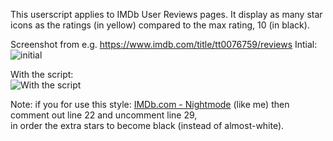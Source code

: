 This userscript applies to IMDb User Reviews pages. It display as many star icons as the ratings (in yellow) compared to the max rating, 10 (in black).

Screenshot from e.g. https://www.imdb.com/title/tt0076759/reviews
Intial:  
![initial](https://i.imgur.com/ApMIFAK.jpg)

With the script:  
![With the script](https://i.imgur.com/Wl0PKtQ.jpg)

Note: if you for use this style: [IMDb.com - Nightmode](https://userstyles.org/styles/98447/imdb-com-nightmode) (like me) then comment out line 22 and uncomment line 29,  
in order the extra stars to become black (instead of almost-white).
